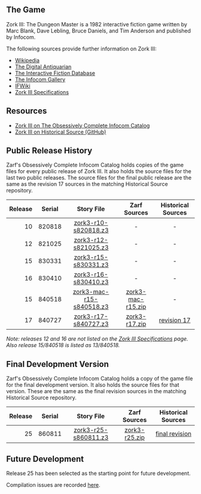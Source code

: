 ## The Game

Zork III: The Dungeon Master is a 1982 interactive fiction game written by Marc Blank, Dave Lebling, Bruce Daniels, and Tim Anderson and published by Infocom.

The following sources provide further information on Zork III:

* [Wikipedia](https://en.wikipedia.org/wiki/Zork_III)
* [The Digital Antiquarian](https://www.filfre.net/2012/09/zork-iii-part-1/)
* [The Interactive Fiction Database](https://ifdb.tads.org/viewgame?id=vrsot1zgy1wfcdru)
* [The Infocom Gallery](https://gallery.guetech.org/zork3/zork3.html)
* [IFWiki](http://www.ifwiki.org/index.php/Zork_III)
* [Zork III Specifications](http://www.infocom-if.org/games/zork3/zork3specs.html)

## Resources

* [Zork III on The Obsessively Complete Infocom Catalog](https://eblong.com/infocom/#zork3)
* [Zork III on Historical Source (GitHub)](https://github.com/historicalsource/zork3)

## Public Release History

Zarf's Obsessively Complete Infocom Catalog holds copies of the game files for every public release of Zork III. It also holds the source files for the last two public releases. The source files for the final public release are the same as the revision 17 sources in the matching Historical Source repository.

| Release | Serial     | Story File                 | Zarf Sources        | Historical Sources  |
| -------:|:----------:|:--------------------------:|:-------------------:|:-------------------:|
|      10 |     820818 |     [zork3-r10-s820818.z3] |                   - |                   - |
|      12 |     821025 |     [zork3-r12-s821025.z3] |                   - |                   - |
|      15 |     830331 |     [zork3-r15-s830331.z3] |                   - |                   - |
|      16 |     830410 |     [zork3-r16-s830410.z3] |                   - |                   - |
|      15 |     840518 | [zork3-mac-r15-s840518.z3] | [zork3-mac-r15.zip] |                   - |
|      17 |     840727 |     [zork3-r17-s840727.z3] |     [zork3-r17.zip] |       [revision 17] |

[zork3-r10-s820818.z3]: https://eblong.com/infocom/gamefiles/zork3-r10-s820818.z3
[zork3-r12-s821025.z3]: https://eblong.com/infocom/gamefiles/zork3-r12-s821025.z3
[zork3-r15-s830331.z3]: https://eblong.com/infocom/gamefiles/zork3-r15-s830331.z3
[zork3-r16-s830410.z3]: https://eblong.com/infocom/gamefiles/zork3-r16-s830410.z3

[zork3-mac-r15-s840518.z3]: https://eblong.com/infocom/gamefiles/zork3-mac-r15-s840518.z3
[zork3-mac-r15.zip]: https://eblong.com/infocom/sources/zork3-mac-r15.zip

[zork3-r17-s840727.z3]: https://eblong.com/infocom/gamefiles/zork3-r17-s840727.z3
[zork3-r17.zip]: https://eblong.com/infocom/sources/zork3-r17.zip
[revision 17]: https://github.com/historicalsource/zork3/tree/1dfe76cfc7dab6379646dbd6d93af96fc17ed53e

_Note: releases 12 and 16 are not listed on the [Zork III Specifications](http://www.infocom-if.org/games/zork3/zork3specs.html) page. Also release 15/840518 is listed as 13/840518._

## Final Development Version

Zarf's Obsessively Complete Infocom Catalog holds a copy of the game file for the final development version. It also holds the source files for that version. These are the same as the final revision sources in the matching Historical Source repository.

| Release | Serial   | Story File             | Zarf Sources    | Historical Sources |
| -------:|:--------:|:----------------------:|:---------------:|:------------------:|
|      25 |   860811 | [zork3-r25-s860811.z3] | [zork3-r25.zip] |   [final revision] |

[zork3-r25-s860811.z3]: https://eblong.com/infocom/gamefiles/zork3-r25-s860811.z3
[zork3-r25.zip]: https://eblong.com/infocom/sources/zork3-r25.zip
[final revision]: https://github.com/historicalsource/zork3/tree/34a2126fc82826e1261ade7d20dd1cf225e6a6a7

## Future Development

Release 25 has been selected as the starting point for future development.

Compilation issues are recorded [here](https://github.com/the-infocom-files/zork3/issues/2).
